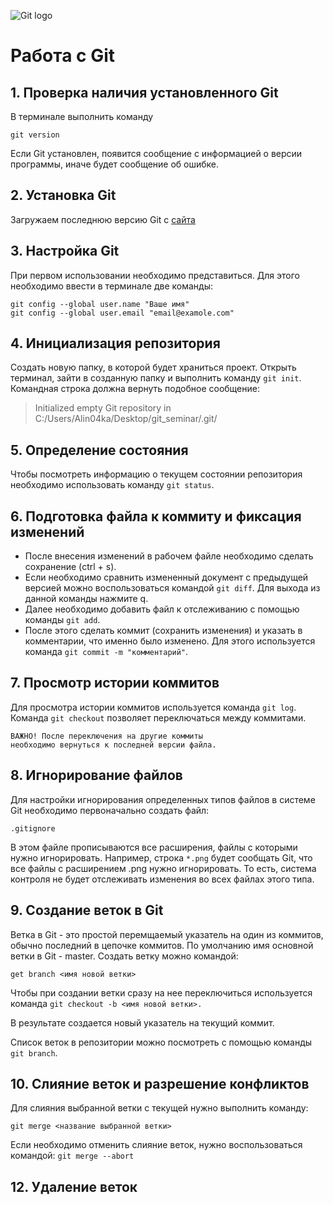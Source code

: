 ![Git logo](git-logo.jpg)
# Работа с Git

## 1. Проверка наличия установленного Git

В терминале выполнить команду
```
git version
````
Если Git установлен, появится сообщение с информацией о версии программы, иначе будет сообщение об ошибке.

## 2. Установка Git
Загружаем последнюю версию Git с [сайта](https://git-scm.com/downloads)

## 3. Настройка Git 
При первом использовании необходимо представиться. Для этого необходимо ввести в терминале две команды:
```
git config --global user.name "Ваше имя"
git config --global user.email "email@examole.com"
```

## 4. Инициализация репозитория
Создать новую папку, в которой будет храниться проект. Открыть терминал, зайти в созданную папку и выполнить команду `git init`. Командная строка должна вернуть подобное сообщение:
> Initialized empty Git repository in C:/Users/Alin04ka/Desktop/git_seminar/.git/

 
## 5. Определение состояния
Чтобы посмотреть информацию о текущем состоянии репозитория необходимо использовать команду `git status`.

## 6. Подготовка файла к коммиту и фиксация изменений
* После внесения изменений в рабочем файле необходимо сделать сохранение (ctrl + s).
* Если необходимо сравнить измененный документ с предыдущей версией можно воспользоваться командой `git diff`. Для выхода из данной команды нажмите q.
* Далее необходимо добавить файл к отслеживанию с помощью команды `git add`.
* После этого сделать коммит (сохранить изменения) и указать в комментарии, что именно было изменено. Для этого используется команда `git commit -m "комментарий"`.

## 7. Просмотр истории коммитов 
 Для просмотра истории коммитов используется команда `git log`. Команда `git checkout` позволяет переключаться между коммитами. 
 ```
 ВАЖНО! После переключения на другие коммиты 
 необходимо вернуться к последней версии файла.
 ``` 

## 8. Игнорирование файлов

Для настройки игнорирования определенных типов файлов в системе Git необходимо первоначально создать файл:

`.gitignore`

В этом файле прописываются все расширения, файлы с которыми нужно игнорировать. Например, строка `*.png` будет сообщать Git, что все файлы с расширением .png нужно игнорировать. То есть, система контроля не будет отслеживать изменения во всех файлах этого типа.


## 9. Создание веток в Git
Ветка в Git  - это простой перемщаемый указатель на один из коммитов, обычно последний в цепочке коммитов. По умолчанию имя основной ветки в Git - master. 
Создать ветку можно командой:
```
get branch <имя новой ветки>
```
Чтобы при создании ветки сразу на нее переключиться используется команда `git checkout -b <имя новой ветки>.`

В результате  создается новый указатель на текущий коммит.

Список веток в репозитории можно посмотреть с помощью команды `git branch`.
## 10. Слияние веток и разрешение конфликтов
Для слияния выбранной ветки с текущей нужно выполнить команду:

`git merge <название выбранной ветки>`

Если необходимо отменить слияние веток, нужно воспользоваться командой: 
`git merge --abort`

## 12. Удаление веток


